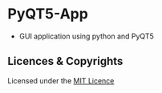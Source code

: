 # PyQT5-App

- GUI application using python and PyQT5

## Licences & Copyrights
Licensed under the [MIT Licence](LICENSE)
